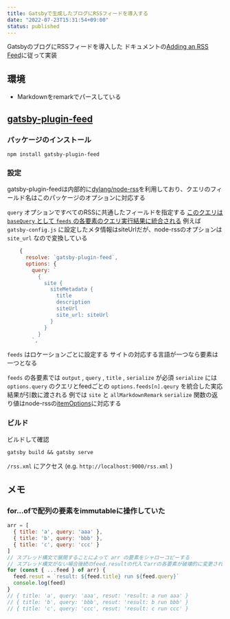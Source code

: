 ```yaml
---
title: Gatsbyで生成したブログにRSSフィードを導入する
date: "2022-07-23T15:31:54+09:00"
status: published
---
```


GatsbyのブログにRSSフィードを導入した
ドキュメントの[Adding an RSS Feed](https://www.gatsbyjs.com/docs/how-to/adding-common-features/adding-an-rss-feed/)に従って実装

## 環境

- Markdownをremarkでパースしている

## [gatsby-plugin-feed](https://www.gatsbyjs.com/plugins/gatsby-plugin-feed/)

### パッケージのインストール

```shell
npm install gatsby-plugin-feed
```

### 設定

gatsby-plugin-feedは内部的に[dylang/node-rss](https://github.com/dylang/node-rss)を利用しており、クエリのフィールド名はこのパッケージのオプションに対応する

`query` オプションですべてのRSSに共通したフィールドを指定する
[このクエリは `baseQuery` として `feeds` の各要素のクエリ実行結果に統合される](https://github.com/gatsbyjs/gatsby/blob/45bb97ab545e7e597123cac14331e3633d719d63/packages/gatsby-plugin-feed/src/gatsby-node.js#L28)
例えば `gatsby-config.js` に設定したメタ情報はsiteUrlだが、node-rssのオプションは `site_url` なので変換している

```js
    {
      resolve: `gatsby-plugin-feed`,
      options: {
        query: `
          {
            site {
              siteMetadata {
                title
                description
                siteUrl
                site_url: siteUrl
              }
            }
          }
        `,
```

`feeds` はロケーションごとに設定する
サイトの対応する言語が一つなら要素は一つとなる

`feeds` の各要素では `output` , `query` , `title` , `serialize` が必須
`serialize` には `options.query` のクエリとfeedごとの `options.feeds[n].qeury` を統合した実応結果が引数に渡される
例では `site` と `allMarkdownRemark`
`serialize` 関数の返り値はnode-rssの[itemOptions](https://github.com/dylang/node-rss#itemoptions)に対応する

### ビルド

ビルドして確認

```shell
gatsby build && gatsby serve
```

`/rss.xml` にアクセス (e.g. `http://localhost:9000/rss.xml` )

## メモ

### for...ofで配列の要素をimmutableに操作していた

```js
arr = [
  { title: 'a', query: 'aaa' },
  { title: 'b', query: 'bbb' },
  { title: 'c', query: 'ccc' }
]
// スプレッド構文で展開することによって arr の要素をシャローコピーする
// スプレッド構文がない場合後続のfeed.resultの代入でarrの各要素が破壊的に変更される
for (const { ...feed } of arr) {
  feed.resut = `result: ${feed.title} run ${feed.query}`
  console.log(feed)
}
// { title: 'a', query: 'aaa', resut: 'result: a run aaa' }
// { title: 'b', query: 'bbb', resut: 'result: b run bbb' }
// { title: 'c', query: 'ccc', resut: 'result: c run ccc' }
```
